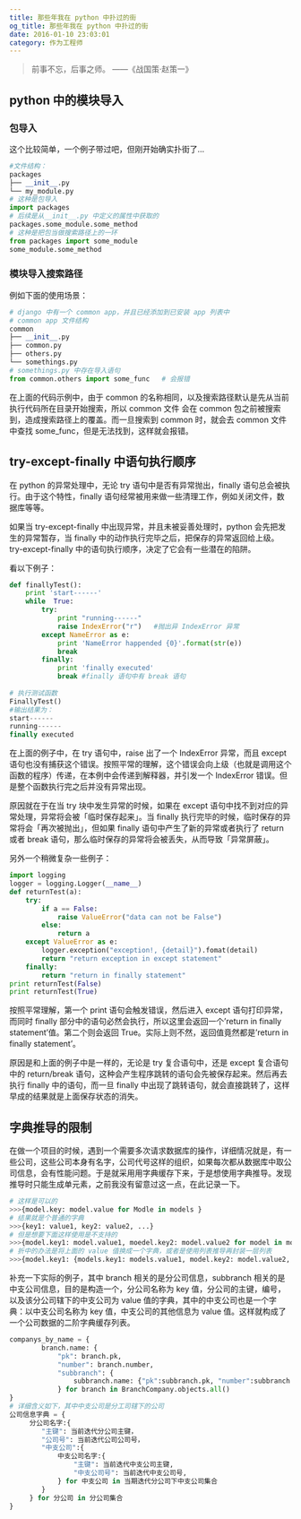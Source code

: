 ```yaml
---
title: 那些年我在 python 中扑过的街
og_title: 那些年我在 python 中扑过的街
date: 2016-01-10 23:03:01
category: 作为工程师
---
```

> 前事不忘，后事之师。 ——《战国策·赵策一》

## python 中的模块导入
### 包导入
这个比较简单，一个例子带过吧，但刚开始确实扑街了…

```python
#文件结构：
packages
├── __init__.py
└── my_module.py
# 这种是包导入
import packages
# 后续是从__init__.py 中定义的属性中获取的
packages.some_module.some_method
# 这种是把包当做搜索路径上的一环
from packages import some_module
some_module.some_method
```

### 模块导入搜索路径
例如下面的使用场景：

```python
# django 中有一个 common app，并且已经添加到已安装 app 列表中
# common app 文件结构
common
├── __init__.py
├── common.py
├── others.py
└── somethings.py
# somethings.py 中存在导入语句
from common.others import some_func   # 会报错
```

在上面的代码示例中，由于 common 的名称相同，以及搜索路径默认是先从当前执行代码所在目录开始搜索，所以 common 文件 会在 common 包之前被搜索到，造成搜索路径上的覆盖。而一旦搜索到 common 时，就会去 common 文件中查找 some_func，但是无法找到，这样就会报错。

## try-except-finally 中语句执行顺序
在 python 的异常处理中，无论 try 语句中是否有异常抛出，finally 语句总会被执行。由于这个特性，finally 语句经常被用来做一些清理工作，例如关闭文件，数据库等等。

如果当 try-except-finally 中出现异常，并且未被妥善处理时，python 会先把发生的异常暂存，当 finally 中的动作执行完毕之后，把保存的异常返回给上级。try-except-finally 中的语句执行顺序，决定了它会有一些潜在的陷阱。

看以下例子：

```python
def finallyTest():
    print 'start------'
    while  True:
        try:
            print "running------"
            raise IndexError("r")   #抛出异 IndexError 异常
        except NameError as e:
            print 'NameError happended {0}'.format(str(e))
            break
        finally:
            print 'finally executed'
            break #finally 语句中有 break 语句
            
# 执行测试函数
FinallyTest()
#输出结果为：
start------
running------
finally executed
```

在上面的例子中，在 try 语句中，raise 出了一个 IndexError 异常，而且 except 语句也没有捕获这个错误。按照平常的理解，这个错误会向上级（也就是调用这个函数的程序）传递，在本例中会传递到解释器，并引发一个 IndexError 错误。但是整个函数执行完之后并没有异常出现。

原因就在于在当 try 块中发生异常的时候，如果在 except 语句中找不到对应的异常处理，异常将会被「临时保存起来」。当 finally 执行完毕的时候，临时保存的异常将会「再次被抛出」，但如果 finally 语句中产生了新的异常或者执行了 return 或者 break 语句，那么临时保存的异常将会被丢失，从而导致「异常屏蔽」。

另外一个稍微复杂一些例子：

```py
import logging
logger = logging.Logger(__name__)
def returnTest(a):
    try:
        if a == False:
            raise ValueError("data can not be False")
        else:
            return a  
    except ValueError as e:
        logger.exception("exception!, {detail}").fomat(detail)
        return "return exception in except statement" 
    finally:
        return "return in finally statement"
print returnTest(False)
print returnTest(True)
```

按照平常理解，第一个 print 语句会触发错误，然后进入 except 语句打印异常，而同时 finally 部分中的语句必然会执行，所以这里会返回一个’return in finally statement’值。第二个则会返回 True。实际上则不然，返回值竟然都是’return in finally statement’。

原因是和上面的例子中是一样的，无论是 try 复合语句中，还是 except 复合语句中的 return/break 语句，这种会产生程序跳转的语句会先被保存起来。然后再去执行 finally 中的语句，而一旦 finally 中出现了跳转语句，就会直接跳转了，这样早成的结果就是上面保存状态的消失。

## 字典推导的限制
在做一个项目的时候，遇到一个需要多次请求数据库的操作，详细情况就是，有一些公司，这些公司本身有名字，公司代号这样的组织，如果每次都从数据库中取公司信息，会有性能问题。于是就采用用字典缓存下来，于是想使用字典推导。发现推导时只能生成单元素，之前我没有留意过这一点，在此记录一下。

```py
# 这样是可以的
>>>{model.key: model.value for Modle in models }
# 结果就是个普通的字典
>>>{key1: value1, key2: value2, ...}
# 但是想要下面这样使用是不支持的
>>>{model.key1: model.value1, moedel.key2: model.value2 for model in models}
# 折中的办法是将上面的 value 值换成一个字典，或者是使用列表推导再封装一层列表
>>>{model.key1: {models.key1: models.value1, model.key2: model.value2, ...} for model in models}
```
补充一下实际的例子，其中 branch 相关的是分公司信息，subbranch 相关的是中支公司信息，目的是构造一个，分公司名称为 key 值，分公司的主键，编号，以及该分公司辖下的中支公司为 value 值的字典，其中的中支公司也是一个字典：以中支公司名称为 key 值，中支公司的其他信息为 value 值。这样就构成了一个公司数据的二阶字典缓存列表。

```py
companys_by_name = {
        branch.name: {
            "pk": branch.pk,
            "number": branch.number,
            "subbranch": {
                subbranch.name: {"pk":subbranch.pk, "number":subbranch.number} for subbranch in SubbranchCompany.objects.filter(branch_company=branch)
            } for branch in BranchCompany.objects.all()
}
# 详细含义如下，其中中支公司是分工司辖下的公司
公司信息字典 = {
     分公司名字:{
        "主键": 当前迭代分公司主键，
        "公司号": 当前迭代公司公司号，
        "中支公司":{
            中支公司名字:{
                "主键": 当前迭代中支公司主键,
                "中支公司号": 当前迭代中支公司号,
            } for 中支公司 in 当期迭代分公司下中支公司集合
        }
     } for 分公司 in 分公司集合
}
```